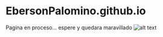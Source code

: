 # EbersonPalomino.github.io
Pagina en proceso...
espere y quedara maravillado
![alt text](http://https://lh3.googleusercontent.com/a-/AFdZucrb7YDaEaubh2CyR-AvqEs2HOoWhKhJAEPllPXN=s360-p-rw-no/to/img.png)
